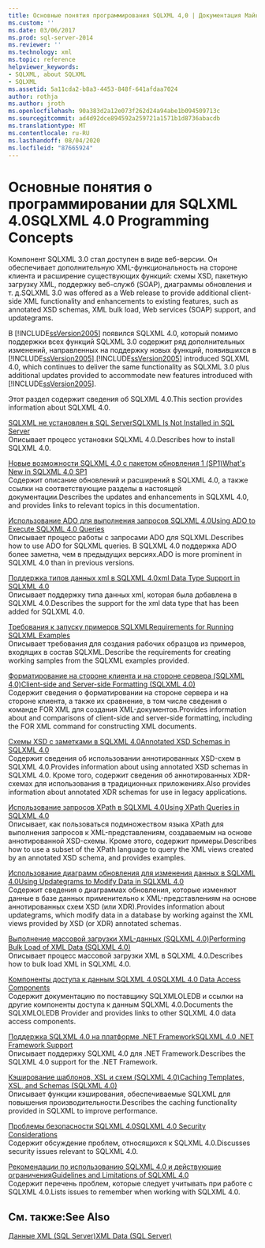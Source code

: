```yaml
---
title: Основные понятия программирования SQLXML 4,0 | Документация Майкрософт
ms.custom: ''
ms.date: 03/06/2017
ms.prod: sql-server-2014
ms.reviewer: ''
ms.technology: xml
ms.topic: reference
helpviewer_keywords:
- SQLXML, about SQLXML
- SQLXML
ms.assetid: 5a11cda2-b8a3-4453-848f-641afdaa7024
author: rothja
ms.author: jroth
ms.openlocfilehash: 90a383d2a12e073f262d24a94abe1b094509713c
ms.sourcegitcommit: ad4d92dce894592a259721a1571b1d8736abacdb
ms.translationtype: MT
ms.contentlocale: ru-RU
ms.lasthandoff: 08/04/2020
ms.locfileid: "87665924"
---
```

# <a name="sqlxml-40-programming-concepts"></a><span data-ttu-id="27ad3-102">Основные понятия о программировании для SQLXML 4.0</span><span class="sxs-lookup"><span data-stu-id="27ad3-102">SQLXML 4.0 Programming Concepts</span></span>
  <span data-ttu-id="27ad3-103">Компонент SQLXML 3.0 стал доступен в виде веб-версии. Он обеспечивает дополнительную XML-функциональность на стороне клиента и расширение существующих функций: схемы XSD, пакетную загрузку XML, поддержку веб-служб (SOAP), диаграммы обновления и т. д.</span><span class="sxs-lookup"><span data-stu-id="27ad3-103">SQLXML 3.0 was offered as a Web release to provide additional client-side XML functionality and enhancements to existing features, such as annotated XSD schemas, XML bulk load, Web services (SOAP) support, and updategrams.</span></span>  
  
 <span data-ttu-id="27ad3-104">В [!INCLUDE[ssVersion2005](../../includes/ssversion2005-md.md)] появился SQLXML 4.0, который помимо поддержки всех функций SQLXML 3.0 содержит ряд дополнительных изменений, направленных на поддержку новых функций, появившихся в [!INCLUDE[ssVersion2005](../../includes/ssversion2005-md.md)].</span><span class="sxs-lookup"><span data-stu-id="27ad3-104">[!INCLUDE[ssVersion2005](../../includes/ssversion2005-md.md)] introduced SQLXML 4.0, which continues to deliver the same functionality as SQLXML 3.0 plus additional updates provided to accommodate new features introduced with [!INCLUDE[ssVersion2005](../../includes/ssversion2005-md.md)].</span></span>  
  
 <span data-ttu-id="27ad3-105">Этот раздел содержит сведения об SQLXML 4.0.</span><span class="sxs-lookup"><span data-stu-id="27ad3-105">This section provides information about SQLXML 4.0.</span></span>  
  
 [<span data-ttu-id="27ad3-106">SQLXML не установлен в SQL Server</span><span class="sxs-lookup"><span data-stu-id="27ad3-106">SQLXML Is Not Installed in SQL Server</span></span>](sqlxml-is-not-installed-in-sql-server.md)  
 <span data-ttu-id="27ad3-107">Описывает процесс установки SQLXML 4.0.</span><span class="sxs-lookup"><span data-stu-id="27ad3-107">Describes how to install SQLXML 4.0.</span></span>  
  
 [<span data-ttu-id="27ad3-108">Новые возможности SQLXML 4.0 с пакетом обновления 1 (SP1)</span><span class="sxs-lookup"><span data-stu-id="27ad3-108">What's New in SQLXML 4.0 SP1</span></span>](what-s-new-in-sqlxml-4-0-sp1.md)  
 <span data-ttu-id="27ad3-109">Содержит описание обновлений и расширений в SQLXML 4.0, а также ссылки на соответствующие разделы в настоящей документации.</span><span class="sxs-lookup"><span data-stu-id="27ad3-109">Describes the updates and enhancements in SQLXML 4.0, and provides links to relevant topics in this documentation.</span></span>  
  
 [<span data-ttu-id="27ad3-110">Использование ADO для выполнения запросов SQLXML 4.0</span><span class="sxs-lookup"><span data-stu-id="27ad3-110">Using ADO to Execute SQLXML 4.0 Queries</span></span>](using-ado-to-execute-sqlxml-4-0-queries.md)  
 <span data-ttu-id="27ad3-111">Описывает процесс работы с запросами ADO для SQLXML.</span><span class="sxs-lookup"><span data-stu-id="27ad3-111">Describes how to use ADO for SQLXML queries.</span></span> <span data-ttu-id="27ad3-112">В SQLXML 4.0 поддержка ADO более заметна, чем в предыдущих версиях.</span><span class="sxs-lookup"><span data-stu-id="27ad3-112">ADO is more prominent in SQLXML 4.0 than in previous versions.</span></span>  
  
 [<span data-ttu-id="27ad3-113">Поддержка типов данных xml в SQLXML 4.0</span><span class="sxs-lookup"><span data-stu-id="27ad3-113">xml Data Type Support in SQLXML 4.0</span></span>](xml-data-type-support-in-sqlxml-4-0.md)  
 <span data-ttu-id="27ad3-114">Описывает поддержку типа данных xml, которая была добавлена в SQLXML 4.0.</span><span class="sxs-lookup"><span data-stu-id="27ad3-114">Describes the support for the xml data type that has been added for SQLXML 4.0.</span></span>  
  
 [<span data-ttu-id="27ad3-115">Требования к запуску примеров SQLXML</span><span class="sxs-lookup"><span data-stu-id="27ad3-115">Requirements for Running SQLXML Examples</span></span>](requirements-for-running-sqlxml-examples.md)  
 <span data-ttu-id="27ad3-116">Описывает требования для создания рабочих образцов из примеров, входящих в состав SQLXML.</span><span class="sxs-lookup"><span data-stu-id="27ad3-116">Describe the requirements for creating working samples from the SQLXML examples provided.</span></span>  
  
 [<span data-ttu-id="27ad3-117">Форматирование на стороне клиента и на стороне сервера &#40;SQLXML 4,0&#41;</span><span class="sxs-lookup"><span data-stu-id="27ad3-117">Client-side and Server-side Formatting &#40;SQLXML 4.0&#41;</span></span>](formatting/client-side-and-server-side-formatting-sqlxml-4-0.md)  
 <span data-ttu-id="27ad3-118">Содержит сведения о форматировании на стороне сервера и на стороне клиента, а также их сравнение, в том числе сведения о команде FOR XML для создания XML-документов.</span><span class="sxs-lookup"><span data-stu-id="27ad3-118">Provides information about and comparisons of client-side and server-side formatting, including the FOR XML command for constructing XML documents.</span></span>  
  
 [<span data-ttu-id="27ad3-119">Схемы XSD с заметками в SQLXML 4.0</span><span class="sxs-lookup"><span data-stu-id="27ad3-119">Annotated XSD Schemas in SQLXML 4.0</span></span>](annotated-xsd-schemas/annotated-xsd-schemas-in-sqlxml-4-0.md)  
 <span data-ttu-id="27ad3-120">Содержит сведения об использовании аннотированных XSD-схем в SQLXML 4.0.</span><span class="sxs-lookup"><span data-stu-id="27ad3-120">Provides information about using annotated XSD schemas in SQLXML 4.0.</span></span> <span data-ttu-id="27ad3-121">Кроме того, содержит сведения об аннотированных XDR-схемах для использования в традиционных приложениях.</span><span class="sxs-lookup"><span data-stu-id="27ad3-121">Also provides information about annotated XDR schemas for use in legacy applications.</span></span>  
  
 [<span data-ttu-id="27ad3-122">Использование запросов XPath в SQLXML 4.0</span><span class="sxs-lookup"><span data-stu-id="27ad3-122">Using XPath Queries in SQLXML 4.0</span></span>](../sqlxml-annotated-xsd-schemas-xpath-queries/using-xpath-queries-in-sqlxml-4-0.md)  
 <span data-ttu-id="27ad3-123">Описывает, как пользоваться подмножеством языка XPath для выполнения запросов к XML-представлениям, создаваемым на основе аннотированной XSD-схемы. Кроме этого, содержит примеры.</span><span class="sxs-lookup"><span data-stu-id="27ad3-123">Describes how to use a subset of the XPath language to query the XML views created by an annotated XSD schema, and provides examples.</span></span>  
  
 [<span data-ttu-id="27ad3-124">Использование диаграмм обновления для изменения данных в SQLXML 4.0</span><span class="sxs-lookup"><span data-stu-id="27ad3-124">Using Updategrams to Modify Data in SQLXML 4.0</span></span>](../sqlxml-annotated-xsd-schemas-xpath-queries/updategrams/using-updategrams-to-modify-data-in-sqlxml-4-0.md)  
 <span data-ttu-id="27ad3-125">Содержит сведения о диаграммах обновления, которые изменяют данные в базе данных применительно к XML-представлениям на основе аннотированных схем XSD (или XDR).</span><span class="sxs-lookup"><span data-stu-id="27ad3-125">Provides information about updategrams, which modify data in a database by working against the XML views provided by XSD (or XDR) annotated schemas.</span></span>  
  
 [<span data-ttu-id="27ad3-126">Выполнение массовой загрузки XML-данных &#40;SQLXML 4.0&#41;</span><span class="sxs-lookup"><span data-stu-id="27ad3-126">Performing Bulk Load of XML Data &#40;SQLXML 4.0&#41;</span></span>](../sqlxml-annotated-xsd-schemas-xpath-queries/bulk-load-xml/performing-bulk-load-of-xml-data-sqlxml-4-0.md)  
 <span data-ttu-id="27ad3-127">Описывает процесс массовой загрузки XML в SQLXML 4.0.</span><span class="sxs-lookup"><span data-stu-id="27ad3-127">Describes how to bulk load XML in SQLXML 4.0.</span></span>  
  
 [<span data-ttu-id="27ad3-128">Компоненты доступа к данным SQLXML 4.0</span><span class="sxs-lookup"><span data-stu-id="27ad3-128">SQLXML 4.0 Data Access Components</span></span>](../sqlxml-annotated-xsd-schemas-xpath-queries/data-access-components-provider/sqlxml-4-0-data-access-components-sqlxmloledb-provider.md)  
 <span data-ttu-id="27ad3-129">Содержит документацию по поставщику SQLXMLOLEDB и ссылки на другие компоненты доступа к данным SQLXML 4.0.</span><span class="sxs-lookup"><span data-stu-id="27ad3-129">Documents the SQLXMLOLEDB Provider and provides links to other SQLXML 4.0 data access components.</span></span>  
  
 [<span data-ttu-id="27ad3-130">Поддержка SQLXML 4.0 на платформе .NET Framework</span><span class="sxs-lookup"><span data-stu-id="27ad3-130">SQLXML 4.0 .NET Framework Support</span></span>](../../database-engine/dev-guide/sqlxml-4-0-net-framework-support.md)  
 <span data-ttu-id="27ad3-131">Описывает поддержку SQLXML 4.0 для .NET Framework.</span><span class="sxs-lookup"><span data-stu-id="27ad3-131">Describes the SQLXML 4.0 support for the .NET Framework.</span></span>  
  
 [<span data-ttu-id="27ad3-132">Кэширование шаблонов, XSL и схем &#40;SQLXML 4,0&#41;</span><span class="sxs-lookup"><span data-stu-id="27ad3-132">Caching Templates, XSL, and Schemas &#40;SQLXML 4.0&#41;</span></span>](../sqlxml-annotated-xsd-schemas-xpath-queries/caching-templates-xml-schemas/caching-templates-xsl-and-schemas-sqlxml-4-0.md)  
 <span data-ttu-id="27ad3-133">Описывает функции кэширования, обеспечиваемые SQLXML для повышения производительности.</span><span class="sxs-lookup"><span data-stu-id="27ad3-133">Describes the caching functionality provided in SQLXML to improve performance.</span></span>  
  
 [<span data-ttu-id="27ad3-134">Проблемы безопасности SQLXML 4.0</span><span class="sxs-lookup"><span data-stu-id="27ad3-134">SQLXML 4.0 Security Considerations</span></span>](../sqlxml-annotated-xsd-schemas-xpath-queries/security/sqlxml-4-0-security-considerations.md)  
 <span data-ttu-id="27ad3-135">Содержит обсуждение проблем, относящихся к SQLXML 4.0.</span><span class="sxs-lookup"><span data-stu-id="27ad3-135">Discusses security issues relevant to SQLXML 4.0.</span></span>  
  
 [<span data-ttu-id="27ad3-136">Рекомендации по использованию SQLXML 4.0 и действующие ограничения</span><span class="sxs-lookup"><span data-stu-id="27ad3-136">Guidelines and Limitations of SQLXML 4.0</span></span>](../sqlxml-annotated-xsd-schemas-xpath-queries/guidelines-and-limitations-of-sqlxml-4-0.md)  
 <span data-ttu-id="27ad3-137">Содержит перечень проблем, которые следует учитывать при работе с SQLXML 4.0.</span><span class="sxs-lookup"><span data-stu-id="27ad3-137">Lists issues to remember when working with SQLXML 4.0.</span></span>  
  
## <a name="see-also"></a><span data-ttu-id="27ad3-138">См. также:</span><span class="sxs-lookup"><span data-stu-id="27ad3-138">See Also</span></span>  
 [<span data-ttu-id="27ad3-139">Данные XML (SQL Server)</span><span class="sxs-lookup"><span data-stu-id="27ad3-139">XML Data &#40;SQL Server&#41;</span></span>](../xml/xml-data-sql-server.md)  
  
  
